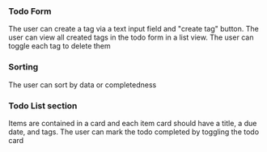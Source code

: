 
### Todo Form
The user can create a tag via a text input field and "create tag" button. The user can view all created tags in the todo form in a list view. The user can toggle each tag to delete them

### Sorting
The user can sort by data or completedness

### Todo List section
Items are contained in a card and each item card should have a title, a due date, and tags. The user can mark the todo completed by toggling the todo card
